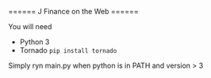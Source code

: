 ====== J Finance on the Web ======

You will need
 - Python 3
 - Tornado ```pip install tornado```

Simply ryn main.py when python is in PATH and version > 3